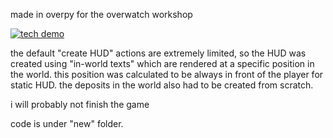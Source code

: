 made in overpy for the overwatch workshop

[![tech demo](https://img.youtube.com/vi/BzNI82DdD8M/0.jpg)](www.youtube.com/watch?v=BzNI82DdD8M)

the default "create HUD" actions are extremely limited, so the HUD was created using "in-world texts" which are rendered at a specific position in the world. this position was calculated to be always in front of the player for static HUD. the deposits in the world also had to be created from scratch.

i will probably not finish the game

code is under "new" folder.
